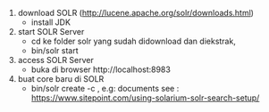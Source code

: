 1. download SOLR (http://lucene.apache.org/solr/downloads.html)
    - install JDK
2. start SOLR Server
    - cd ke folder solr yang sudah didownload dan diekstrak,
    - bin/solr start
3. access SOLR Server
    - buka di browser http://localhost:8983
4. buat core baru di SOLR
    - bin/solr create -c <name> , e.g: documents
see :
https://www.sitepoint.com/using-solarium-solr-search-setup/

